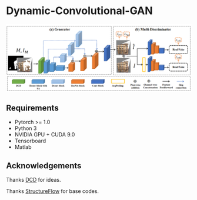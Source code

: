 # Dynamic-Convolutional-GAN
![image](https://github.com/all1new/Dynamic-Convolutional-GAN/blob/main/image/img3.png)

## Requirements
- Pytorch >= 1.0
- Python 3
- NVIDIA GPU + CUDA 9.0
- Tensorboard
- Matlab

## Acknowledgements
Thanks [DCD](https://arxiv.org/pdf/2103.08756) for ideas.

Thanks [StructureFlow](https://github.com/RenYurui/StructureFlow/tree/master) for base codes.
